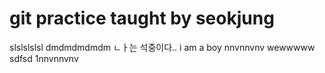 # git practice taught by seokjung

slslslslsl dmdmdmdmdm
ㄴㅏ는 석중이다..
i am a boy
nnvnnvnv
wewwwww
sdfsd
1nnvnnvnv
